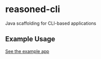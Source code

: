 # reasoned-cli
Java scaffolding for CLI-based applications

## Example Usage

[See the example app](reasoned-cli-example/)
